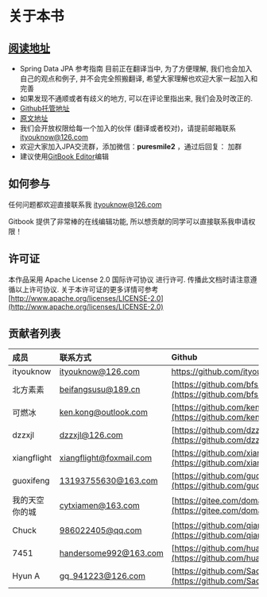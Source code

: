 # 关于本书

## [阅读地址](https://www.gitbook.com/book/ityouknow/spring-data-jpa-reference-documentation/details)

* Spring Data JPA 参考指南 目前正在翻译当中, 为了方便理解, 我们也会加入自己的观点和例子, 并不会完全照搬翻译, 希望大家理解也欢迎大家一起加入和完善
* 如果发现不通顺或者有歧义的地方, 可以在评论里指出来, 我们会及时改正的.
* [Github托管地址](https://github.com/ityouknow/spring-data-jpa-reference-documentation)
* [原文地址](http://docs.spring.io/spring-data/jpa/docs/current/reference/html/)
* 我们会开放权限给每一个加入的伙伴 \(翻译或者校对\)，请提前邮箱联系 ityouknow@126.com
* 欢迎大家加入JPA交流群，添加微信：**puresmile2** ，通过后回复： 加群
* 建议使用[GitBook Editor](https://www.gitbook.com/editor)编辑

## 如何参与

任何问题都欢迎直接联系我 ityouknow@126.com

Gitbook 提供了非常棒的在线编辑功能, 所以想贡献的同学可以直接联系我申请权限！

## 许可证

本作品采用 Apache License 2.0 国际许可协议 进行许可. 传播此文档时请注意遵循以上许可协议. 关于本许可证的更多详情可参考 [http://www.apache.org/licenses/LICENSE-2.0](http://www.apache.org/licenses/LICENSE-2.0)

## 贡献者列表

| 成员 | 联系方式 | Github |
| :--- | :--- | :--- |
| ityouknow | ityouknow@126.com | [https://github.com/ityouknow ](https://github.com/ityouknow) |
| 北方素素 | beifangsusu@189.cn | [https://github.com/bfss](https://github.com/bfss) |
| 可燃冰 | ken.kong@outlook.com | [https://github.com/ken-kong](https://github.com/ken-kong) |
| dzzxjl | dzzxjl@126.com | [https://github.com/dzzxjl](https://github.com/dzzxjl) |
| xiangflight | xiangflight@foxmail.com | [https://github.com/xiangflight](https://github.com/xiangflight) |
| guoxifeng | 13193755630@163.com | [https://github.com/guoxifeng](https://github.com/guoxifeng) |
| 我的天空你的城 | cytxiamen@163.com | [https://gitee.com/domainchen](https://gitee.com/domainchen) |
| Chuck | 986022405@qq.com | [https://github.com/qiankaiyu](https://github.com/qiankaiyu) |
| 7451 | handersome992@163.com | [https://github.com/huangliang992](https://github.com/huangliang992) |
| Hyun A | gq\_941223@126.com | [https://github.com/Sacokzk](https://github.com/Sacokzk) |


